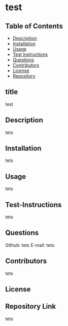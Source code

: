 # test

  ## Table of Contents
  - [Description](#description)
  - [Installation](#installation)
  - [Usage](#usage)
  - [Test Instructions](#test-instructions)
  - [Questions](#questions)
  - [Contributors](#contributors)
  - [License](#license)
  - [Repository](#repository)
  
  ## title
  test

  ## Description 
  tets
  
  ## Installation
  tets
  
  ## Usage
  tets
  
  ## Test-Instructions
  tets
  
  ## Questions
  Github: tets
  E-mail: tets
  
  ## Contributors
  tets
  
  ## License
  

  ## Repository Link
  tets
  

